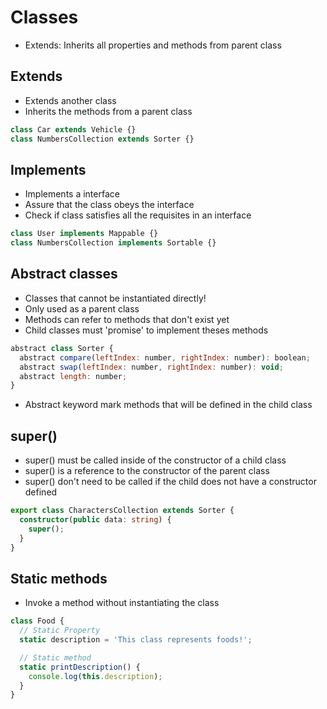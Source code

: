 # Classes

- Extends: Inherits all properties and methods from parent class

## Extends

- Extends another class
- Inherits the methods from a parent class

```javascript
class Car extends Vehicle {}
class NumbersCollection extends Sorter {}
```

## Implements

- Implements a interface
- Assure that the class obeys the interface
- Check if class satisfies all the requisites in an interface

```javascript
class User implements Mappable {}
class NumbersCollection implements Sortable {}
```

## Abstract classes

- Classes that cannot be instantiated directly!
- Only used as a parent class
- Methods can refer to methods that don't exist yet
- Child classes must 'promise' to implement theses methods

```javascript
abstract class Sorter {
  abstract compare(leftIndex: number, rightIndex: number): boolean;
  abstract swap(leftIndex: number, rightIndex: number): void;
  abstract length: number;
}
```

- Abstract keyword mark methods that will be defined in the child class

## super()

- super() must be called inside of the constructor of a child class
- super() is a reference to the constructor of the parent class
- super() don't need to be called if the child does not have a constructor defined

```typescript
export class CharactersCollection extends Sorter {
  constructor(public data: string) {
    super();
  }
}
```

## Static methods

- Invoke a method without instantiating the class

```typescript
class Food {
  // Static Property
  static description = 'This class represents foods!';

  // Static method
  static printDescription() {
    console.log(this.description);
  }
}
```
